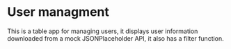 # User managment

This is a table app for managing users, it displays user information downloaded from a mock JSONPlaceholder API, it also has a filter function.
